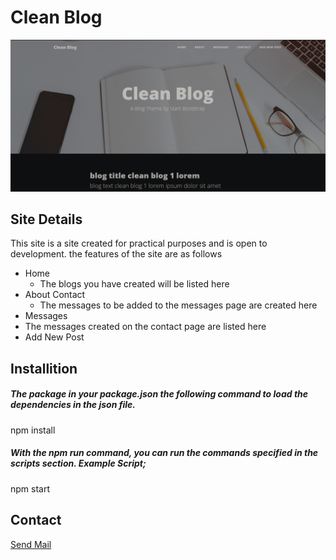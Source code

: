 # Clean Blog
![Site Image](public/img/cblog.png)

## Site Details

This site is a site created for practical purposes and is open to development. the features of the site are as follows

- Home
    - The blogs you have created will be listed here
- About
Contact
    - The messages to be added to the messages page are created here
- Messages
 - The messages created on the contact page are listed here
- Add New Post

## Installition

##### The package in your package.json the following command to load the dependencies in the json file.

npm install

##### With the npm run command, you can run the commands specified in the scripts section. Example Script;

npm start

## Contact
[Send Mail](mailto:ffurkanerdal@gmail.com)